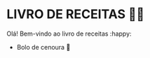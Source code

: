 # LIVRO DE RECEITAS :woman_cook:

Olá! Bem-vindo ao livro de receitas :happy:

- Bolo de cenoura :carrot:
